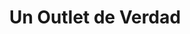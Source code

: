 ---
title: "Un Outlet de Verdad"
url: /desamparados/un-outlet-de-verdad/
shop: tienda de variedades
---